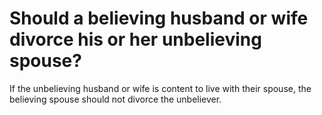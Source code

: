 # Should a believing husband or wife divorce his or her unbelieving spouse?

If the unbelieving husband or wife is content to live with their spouse, the believing spouse should not divorce the unbeliever.
